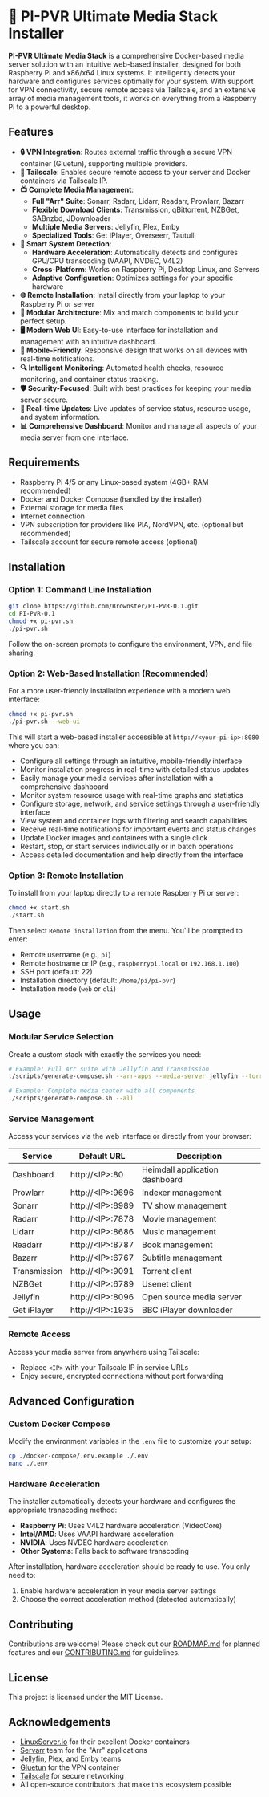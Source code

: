 # 🐳 PI-PVR Ultimate Media Stack Installer

**PI-PVR Ultimate Media Stack** is a comprehensive Docker-based media server solution with an intuitive web-based installer, designed for both Raspberry Pi and x86/x64 Linux systems. It intelligently detects your hardware and configures services optimally for your system. With support for VPN connectivity, secure remote access via Tailscale, and an extensive array of media management tools, it works on everything from a Raspberry Pi to a powerful desktop.

## Features

- **🔒 VPN Integration**: Routes external traffic through a secure VPN container (Gluetun), supporting multiple providers.
- **🔗 Tailscale**: Enables secure remote access to your server and Docker containers via Tailscale IP.
- **📺 Complete Media Management**:
  - **Full "Arr" Suite**: Sonarr, Radarr, Lidarr, Readarr, Prowlarr, Bazarr
  - **Flexible Download Clients**: Transmission, qBittorrent, NZBGet, SABnzbd, JDownloader
  - **Multiple Media Servers**: Jellyfin, Plex, Emby
  - **Specialized Tools**: Get IPlayer, Overseerr, Tautulli
- **🧠 Smart System Detection**:
  - **Hardware Acceleration**: Automatically detects and configures GPU/CPU transcoding (VAAPI, NVDEC, V4L2)
  - **Cross-Platform**: Works on Raspberry Pi, Desktop Linux, and Servers
  - **Adaptive Configuration**: Optimizes settings for your specific hardware
- **🌐 Remote Installation**: Install directly from your laptop to your Raspberry Pi or server
- **🔄 Modular Architecture**: Mix and match components to build your perfect setup.
- **🖥️ Modern Web UI**: Easy-to-use interface for installation and management with an intuitive dashboard.
- **📱 Mobile-Friendly**: Responsive design that works on all devices with real-time notifications.
- **🔍 Intelligent Monitoring**: Automated health checks, resource monitoring, and container status tracking.
- **🛡️ Security-Focused**: Built with best practices for keeping your media server secure.
- **🔄 Real-time Updates**: Live updates of service status, resource usage, and system information.
- **📊 Comprehensive Dashboard**: Monitor and manage all aspects of your media server from one interface.

## Requirements

- Raspberry Pi 4/5 or any Linux-based system (4GB+ RAM recommended)
- Docker and Docker Compose (handled by the installer)
- External storage for media files
- Internet connection
- VPN subscription for providers like PIA, NordVPN, etc. (optional but recommended)
- Tailscale account for secure remote access (optional)

## Installation

### Option 1: Command Line Installation

```bash
git clone https://github.com/Brownster/PI-PVR-0.1.git
cd PI-PVR-0.1
chmod +x pi-pvr.sh
./pi-pvr.sh
```

Follow the on-screen prompts to configure the environment, VPN, and file sharing.

### Option 2: Web-Based Installation (Recommended)

For a more user-friendly installation experience with a modern web interface:

```bash
chmod +x pi-pvr.sh
./pi-pvr.sh --web-ui
```

This will start a web-based installer accessible at `http://<your-pi-ip>:8080` where you can:
- Configure all settings through an intuitive, mobile-friendly interface
- Monitor installation progress in real-time with detailed status updates
- Easily manage your media services after installation with a comprehensive dashboard
- Monitor system resource usage with real-time graphs and statistics
- Configure storage, network, and service settings through a user-friendly interface
- View system and container logs with filtering and search capabilities
- Receive real-time notifications for important events and status changes
- Update Docker images and containers with a single click
- Restart, stop, or start services individually or in batch operations
- Access detailed documentation and help directly from the interface

### Option 3: Remote Installation

To install from your laptop directly to a remote Raspberry Pi or server:

```bash
chmod +x start.sh
./start.sh
```

Then select `Remote installation` from the menu. You'll be prompted to enter:
- Remote username (e.g., `pi`)
- Remote hostname or IP (e.g., `raspberrypi.local` or `192.168.1.100`)
- SSH port (default: 22)
- Installation directory (default: `/home/pi/pi-pvr`)
- Installation mode (`web` or `cli`)

## Usage

### Modular Service Selection

Create a custom stack with exactly the services you need:

```bash
# Example: Full Arr suite with Jellyfin and Transmission
./scripts/generate-compose.sh --arr-apps --media-server jellyfin --torrent-client transmission

# Example: Complete media center with all components
./scripts/generate-compose.sh --all
```

### Service Management

Access your services via the web interface or directly from your browser:

| Service | Default URL | Description |
|---------|-------------|-------------|
| Dashboard | http://\<IP\>:80 | Heimdall application dashboard |
| Prowlarr | http://\<IP\>:9696 | Indexer management |
| Sonarr | http://\<IP\>:8989 | TV show management |
| Radarr | http://\<IP\>:7878 | Movie management |
| Lidarr | http://\<IP\>:8686 | Music management |
| Readarr | http://\<IP\>:8787 | Book management |
| Bazarr | http://\<IP\>:6767 | Subtitle management |
| Transmission | http://\<IP\>:9091 | Torrent client |
| NZBGet | http://\<IP\>:6789 | Usenet client |
| Jellyfin | http://\<IP\>:8096 | Open source media server |
| Get iPlayer | http://\<IP\>:1935 | BBC iPlayer downloader |

### Remote Access

Access your media server from anywhere using Tailscale:
- Replace `<IP>` with your Tailscale IP in service URLs
- Enjoy secure, encrypted connections without port forwarding

## Advanced Configuration

### Custom Docker Compose

Modify the environment variables in the `.env` file to customize your setup:

```bash
cp ./docker-compose/.env.example ./.env
nano ./.env
```

### Hardware Acceleration

The installer automatically detects your hardware and configures the appropriate transcoding method:

- **Raspberry Pi**: Uses V4L2 hardware acceleration (VideoCore)
- **Intel/AMD**: Uses VAAPI hardware acceleration
- **NVIDIA**: Uses NVDEC hardware acceleration
- **Other Systems**: Falls back to software transcoding

After installation, hardware acceleration should be ready to use. You only need to:
1. Enable hardware acceleration in your media server settings
2. Choose the correct acceleration method (detected automatically)

## Contributing

Contributions are welcome! Please check out our [ROADMAP.md](ROADMAP.md) for planned features and our [CONTRIBUTING.md](CONTRIBUTING.md) for guidelines.

## License

This project is licensed under the MIT License.

## Acknowledgements

- [LinuxServer.io](https://linuxserver.io/) for their excellent Docker containers
- [Servarr](https://wiki.servarr.com/) team for the "Arr" applications
- [Jellyfin](https://jellyfin.org/), [Plex](https://www.plex.tv/), and [Emby](https://emby.media/) teams
- [Gluetun](https://github.com/qdm12/gluetun) for the VPN container
- [Tailscale](https://tailscale.com/) for secure networking
- All open-source contributors that make this ecosystem possible